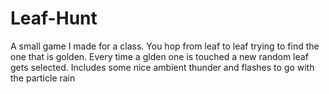 # Leaf-Hunt
A small game I made for a class. You hop from leaf to leaf trying to find the one that is golden. Every time a glden one is touched a new random leaf gets selected. Includes some nice ambient thunder and flashes to go with the particle rain
